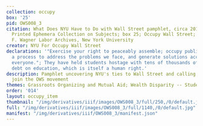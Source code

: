 ```yaml
---
collection: occupy
box: '25'
pid: OWS008_3
citation: What Does NYU Have to Do with Wall Street pamphlet, circa 2011-2012;  PE.029
  Printed Ephemera Collection on Subjects; box 25; Occupy Wall Street; Tamiment Library/Robert
  F. Wagner Labor Archives, New York University
creator: NYU For Occupy Wall Street
declarations: '"Exercise your right to peaceably assemble; occupy public space;  create
  a process to address the problems we face, and generate solutions accessible to
  everyone."; They have held students hostage with tens of thousands of dollars of
  debt on education, which is itself a human right.'
description: Pamphlet uncovering NYU's ties to Wall Street and calling students to
  join the OWS movement
themes: Grassroots Organizing and Mutual Aid; Wealth Disparity -- Student debt
order: '014'
layout: occupy_item
thumbnail: "/img/derivatives/iiif/images/OWS008_3/full/250,/0/default.jpg"
full: "/img/derivatives/iiif/images/OWS008_3/full/1140,/0/default.jpg"
manifest: "/img/derivatives/iiif/OWS008_3/manifest.json"
---
```

